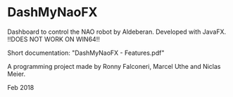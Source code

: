 # DashMyNaoFX
Dashboard to control the NAO robot by Aldeberan. Developed with JavaFX. !!DOES NOT WORK ON WIN64!!

Short documentation: "DashMyNaoFX - Features.pdf"

A programming project made by Ronny Falconeri, Marcel Uthe and Niclas Meier.

Feb 2018
